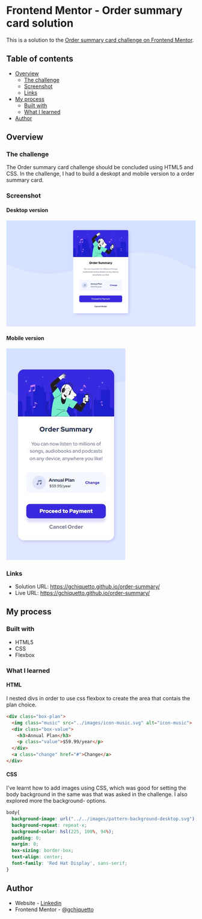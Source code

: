 # Frontend Mentor - Order summary card solution

This is a solution to the [Order summary card challenge on Frontend Mentor](https://www.frontendmentor.io/challenges/order-summary-component-QlPmajDUj). 

## Table of contents

- [Overview](#overview)
  - [The challenge](#the-challenge)
  - [Screenshot](#screenshot)
  - [Links](#links)
- [My process](#my-process)
  - [Built with](#built-with)
  - [What I learned](#what-i-learned)
- [Author](#author)

## Overview

### The challenge

The Order summary card challenge should be concluded using HTML5 and CSS. In the challenge, I had to build a deskopt and mobile version to a order summary card.

### Screenshot

#### Desktop version
![desktop version screenshot](/images/desktop-screenshot.JPG) 

#### Mobile version
![mobile version screenshot](images/mobile-screenshot.JPG)

### Links

- Solution URL: https://gchiquetto.github.io/order-summary/
- Live URL: https://gchiquetto.github.io/order-summary/

## My process

### Built with

- HTML5
- CSS 
- Flexbox

### What I learned


#### HTML
I nested divs in order to use css flexbox to create the area that contais the plan choice.
```html
<div class="box-plan">
  <img class="music" src="../images/icon-music.svg" alt="icon-music">
  <div class="box-value">
    <h3>Annual Plan</h3>
    <p class="value">$59.99/year</p>
  </div>
  <a class="change" href="#">Change</a>
</div>
```

#### CSS
I've learnt how to add images using CSS, which was good for setting the body background in the same was that was asked in the challenge. I also explored more the background- options.

```css
body{
  background-image: url("../../images/pattern-background-desktop.svg");
  background-repeat: repeat-x;
  background-color: hsl(225, 100%, 94%);
  padding: 0;
  margin: 0;
  box-sizing: border-box;
  text-align: center;
  font-family: 'Red Hat Display', sans-serif;
}
```

## Author

- Website - [Linkedin](https://www.linkedin.com/in/gabriela-chiquetto-b6917533/)
- Frontend Mentor - [@gchiquetto](https://www.frontendmentor.io/profile/gchiquetto)

